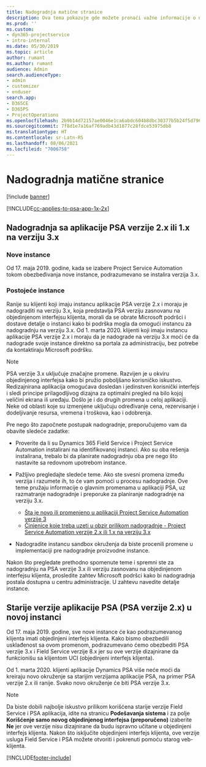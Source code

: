 ```yaml
---
title: Nadogradnja matične stranice
description: Ova tema pokazuje gde možete pronaći važne informacije o novim i izmenjenim funkcijama u aplikaciji Dynamics 365 Project Service Automation i postupak nadogradnje na najnoviju verziju.
ms.prod: ''
ms.custom:
- dyn365-projectservice
- intro-internal
ms.date: 05/30/2019
ms.topic: article
author: rumant
ms.author: rumant
audience: Admin
search.audienceType:
- admin
- customizer
- enduser
search.app:
- D365CE
- D365PS
- ProjectOperations
ms.openlocfilehash: 2b9b14d72157ae0046e1ca6abdc604b8dbc30377b5b24f5d79617a7201b1bf10
ms.sourcegitcommit: 7f8d1e7a16af769adb43d1877c28fdce53975db8
ms.translationtype: HT
ms.contentlocale: sr-Latn-RS
ms.lasthandoff: 08/06/2021
ms.locfileid: "7006758"
---
```

# <a name="upgrade-home-page"></a>Nadogradnja matične stranice

[!include [banner](../includes/psa-now-project-operations.md)]

[!INCLUDE[cc-applies-to-psa-app-1x-2x](../includes/cc-applies-to-psa-app-1x-2x.md)]

## <a name="upgrade-from-psa-version-2x-or-1x-to-version-3x"></a>Nadogradnja sa aplikacije PSA verzije 2.x ili 1.x na verziju 3.x

### <a name="new-instances"></a>Nove instance

Od 17. maja 2019. godine, kada se izabere Project Service Automation tokom obezbeđivanja nove instance, podrazumevano se instalira verzija 3.x.

### <a name="existing-instances"></a>Postojeće instance

Ranije su klijenti koji imaju instancu aplikacije PSA verzije 2.x i moraju je nadograditi na verziju 3.x, koja predstavlja PSA verziju zasnovanu na objedinjenom interfejsu klijenta, morali da se obrate Microsoft podršci i dostave detalje o instanci kako bi podrška mogla da omogući instancu za nadogradnju na verziju 3.x. Od 1. marta 2020. klijenti koji imaju instancu aplikacije PSA verzije 2.x i moraju da je nadograde na verziju 3.x moći će da nadograde svoje instance direktno sa portala za administraciju, bez potrebe da kontaktiraju Microsoft podršku.  

> [!NOTE]
> PSA verzije 3.x uključuje značajne promene. Razvijen je u okviru objedinjenog interfejsa kako bi pružio poboljšano korisničko iskustvo. Redizajnirana aplikacija omogućava dosledan i jedinstven korisnički interfejs i sledi principe prilagodljivog dizajna za optimalni pregled na bilo kojoj veličini ekrana ili uređaju. Došlo je i do drugih promena u celoj aplikaciji. Neke od oblasti koje su izmenjene uključuju određivanje cena, rezervisanje i dodeljivanje resursa, vremena i troškova, kao i odobrenja.

Pre nego što započnete postupak nadogradnje, preporučujemo vam da obavite sledeće zadatke:

- Proverite da li su Dynamics 365 Field Service i Project Service Automation instalirani na identifikovanoj instanci. Ako su oba rešenja instalirana, trebalo bi da planirate nadogradnju oba pre nego što nastavite sa redovnom upotrebom instance.
- Pažljivo pregledajte sledeće teme. Ako ste svesni promena između verzija i razumete ih, to će vam pomoći u procesu nadogradnje. Ove teme pružaju informacije o glavnim promenama u aplikaciji PSA, uz razmatranje nadogradnje i preporuke za planiranje nadogradnje na verziju 3.x.

    - [Šta je novo ili promenjeno u aplikaciji Project Service Automation verzije 3](whats-new-changed-v3.md)
    - [Činjenice koje treba uzeti u obzir prilikom nadogradnje - Project Service Automation verzije 2.x ili 1.x na verziju 3.x](upgrade-v3.md)

- Nadogradite instancu sandbox okruženja da biste procenili promene u implementaciji pre nadogradnje proizvodne instance.

Nakon što pregledate prethodno spomenute teme i spremni ste za nadogradnju na PSA verzije 3.x ili verziju zasnovanu na objedinjenom interfejsu klijenta, prosledite zahtev Microsoft podršci kako bi nadogradnja postala dostupna u centru administracije. U zahtevu navedite detalje instance.

## <a name="older-versions-of-psa-psa-version-2x-in-a-newly-created-instance"></a>Starije verzije aplikacije PSA (PSA verzije 2.x) u novoj instanci

Od 17. maja 2019. godine, sve nove instance će kao podrazumevanog klijenta imati objedinjeni interfejs klijenta. Kako bismo obezbedili usklađenost sa ovom promenom, podrazumevano ćemo obezbediti PSA verzije 3.x i Field Service verzije 8.x jer su ove verzije dizajnirane da funkcionišu sa klijentom UCI (objedinjeni interfejs klijenta).

Od 1. marta 2020. klijenti aplikacije Dynamics PSA više neće moći da kreiraju novo okruženje sa starijim verzijama aplikacije PSA, na primer PSA verzije 2.x ili ranije. Svako novo okruženje će biti PSA verzije 3.x.

> [!NOTE]
> Da biste dobili najbolje iskustvo prilikom korišćena starije verzije Field Service i PSA aplikacija, idite na stranicu **Podešavanja sistema** i za polje **Korišćenje samo novog objedinjenog interfejsa (preporučeno)** izaberite **Ne** jer ove verzije nisu dizajnirane da budu ispravno učitane u objedinjeni interfejs klijenta. Nakon što isključite objedinjeni interfejs klijenta, ove verzije usluga Field Service i PSA možete otvoriti i pokrenuti pomoću starog veb-klijenta. 


[!INCLUDE[footer-include](../includes/footer-banner.md)]